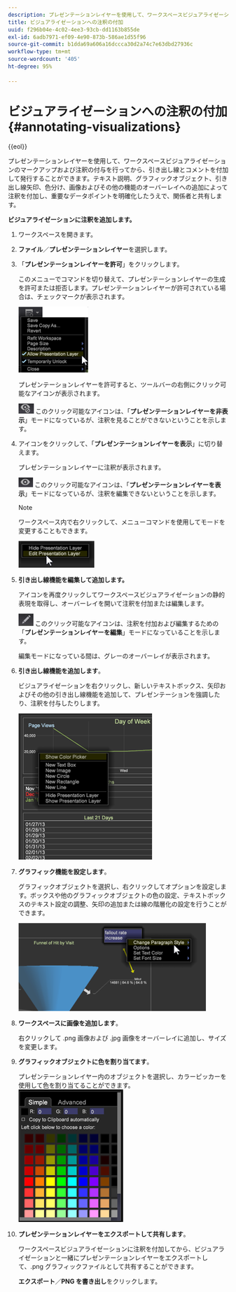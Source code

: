 ```yaml
---
description: プレゼンテーションレイヤーを使用して、ワークスペースビジュアライゼーションのマークアップおよび注釈の付与を行ってから、引き出し線とコメントを付加して発行することができます。テキスト説明、グラフィックオブジェクト、引き出し線矢印、色分け、画像およびその他の機能のオーバーレイへの追加によって注釈を付加し、重要なデータポイントを明確化したうえで、関係者と共有します。
title: ビジュアライゼーションへの注釈の付加
uuid: f296b04e-4c02-4ee3-93cb-dd1163b855de
exl-id: 6adb7971-ef09-4e90-873b-586ae1d55f96
source-git-commit: b1dda69a606a16dccca30d2a74c7e63dbd27936c
workflow-type: tm+mt
source-wordcount: '405'
ht-degree: 95%

---
```


# ビジュアライゼーションへの注釈の付加{#annotating-visualizations}

{{eol}}

プレゼンテーションレイヤーを使用して、ワークスペースビジュアライゼーションのマークアップおよび注釈の付与を行ってから、引き出し線とコメントを付加して発行することができます。テキスト説明、グラフィックオブジェクト、引き出し線矢印、色分け、画像およびその他の機能のオーバーレイへの追加によって注釈を付加し、重要なデータポイントを明確化したうえで、関係者と共有します。

**ビジュアライゼーションに注釈を追加します。**

1. ワークスペースを開きます。
1. **ファイル**／**プレゼンテーションレイヤー**&#x200B;を選択します。
1. 「**プレゼンテーションレイヤーを許可**」をクリックします。

   このメニューでコマンドを切り替えて、プレゼンテーションレイヤーの生成を許可または拒否します。プレゼンテーションレイヤーが許可されている場合は、チェックマークが表示されます。

   ![](assets/6_4_presentation_layer_select.png)

   プレゼンテーションレイヤーを許可すると、ツールバーの右側にクリック可能なアイコンが表示されます。

   ![](assets/dwb_presentation_icon2.png) このクリック可能なアイコンは、「**プレゼンテーションレイヤーを非表示**」モードになっているが、注釈を見ることができないということを示します。

1. アイコンをクリックして、「**プレゼンテーションレイヤーを表示**」に切り替えます。

   プレゼンテーションレイヤーに注釈が表示されます。

   ![](assets/dwb_presentation_icon3.png) このクリック可能なアイコンは、「**プレゼンテーションレイヤーを表示**」モードになっているが、注釈を編集できないということを示します。

   >[!NOTE]
   >
   >ワークスペース内で右クリックして、メニューコマンドを使用してモードを変更することもできます。

   ![](assets/6_4_presentation_layer_right_menu.png)

1. **引き出し線機能を編集して追加します。**

   アイコンを再度クリックしてワークスペースビジュアライゼーションの静的表現を取得し、オーバーレイを開いて注釈を付加または編集します。

   ![](assets/dwb_presentation_icon1.png) このクリック可能なアイコンは、注釈を付加および編集するための「**プレゼンテーションレイヤーを編集**」モードになっていることを示します。

   編集モードになっている間は、グレーのオーバーレイが表示されます。

1. **引き出し線機能を追加します**。

   ビジュアライゼーションを右クリックし、新しいテキストボックス、矢印およびその他の引き出し線機能を追加して、プレゼンテーションを強調したり、注釈を付与したりします。

   ![](assets/6_4_presentation_layer_add_annotation.png)

1. **グラフィック機能を設定します**。

   グラフィックオブジェクトを選択し、右クリックしてオプションを設定します。ボックスや他のグラフィックオブジェクトの色の設定、テキストボックスのテキスト設定の調整、矢印の追加または線の階層化の設定を行うことができます。

   ![](assets/6_4_presentation_layer_options.png)

1. **ワークスペースに画像を追加します**。

   右クリックして .png 画像および .jpg 画像をオーバーレイに追加し、サイズを変更します。

1. **グラフィックオブジェクトに色を割り当てます**。

   プレゼンテーションレイヤー内のオブジェクトを選択し、カラーピッカーを使用して色を割り当てることができます。 ![](assets/dwb_presentation_colorpicker.png)

1. **プレゼンテーションレイヤーをエクスポートして共有します**。

   ワークスペースビジュアライゼーションに注釈を付加してから、ビジュアライゼーションと一緒にプレゼンテーションレイヤーをエクスポートして、.png グラフィックファイルとして共有することができます。

   **エクスポート**／**PNG を書き出し**&#x200B;をクリックします。
